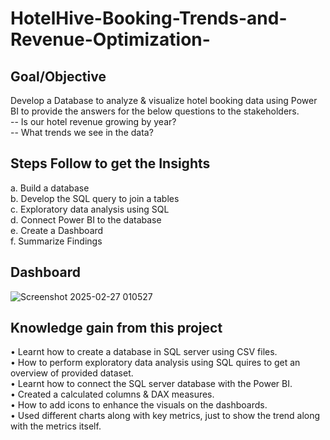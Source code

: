 # HotelHive-Booking-Trends-and-Revenue-Optimization-



## Goal/Objective
Develop a Database to analyze & visualize hotel booking data using Power BI to provide the answers for the below questions to the stakeholders.<br />
-- Is our hotel revenue growing by year?<br />
-- What trends we see in the data?


## Steps Follow to get the Insights
a.	Build a database<br />
b.	Develop the SQL query to join a tables<br />
c.	Exploratory data analysis using SQL<br />
d.	Connect Power BI to the database<br />
e.	Create a Dashboard<br />
f.	Summarize Findings

## Dashboard
![Screenshot 2025-02-27 010527](https://github.com/user-attachments/assets/5c5e71dd-54cf-4f52-9d79-7c2a74d5a201)


## Knowledge gain from this project

•	Learnt how to create a database in SQL server using CSV files.<br />
•	How to perform exploratory data analysis using SQL quires to get an overview of provided dataset.<br />
•	Learnt how to connect the SQL server database with the Power BI.<br />
•	Created a calculated columns & DAX measures.<br />
•	How to add icons to enhance the visuals on the dashboards.<br />
•	Used different charts along with key metrics, just to show the trend along with the metrics itself.
